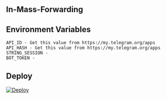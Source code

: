 ## In-Mass-Forwarding

## Environment Variables

    API_ID - Get this value from https://my.telegram.org/apps
    API_HASH - Get this value from https://my.telegram.org/apps
    STRING_SESSION - 
    BOT_TOKEN - 


## Deploy

[![Deploy](https://www.herokucdn.com/deploy/button.svg)](https://heroku.com/deploy?template=https://github.com/yadianluffy/MergeBot)
